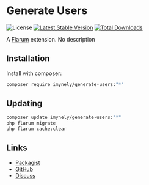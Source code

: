 # Generate Users

![License](https://img.shields.io/badge/license-CAL-1.0-blue.svg) [![Latest Stable Version](https://img.shields.io/packagist/v/imynely/generate-users.svg)](https://packagist.org/packages/imynely/generate-users) [![Total Downloads](https://img.shields.io/packagist/dt/imynely/generate-users.svg)](https://packagist.org/packages/imynely/generate-users)

A [Flarum](https://flarum.org) extension. No description

## Installation

Install with composer:

```sh
composer require imynely/generate-users:"*"
```

## Updating

```sh
composer update imynely/generate-users:"*"
php flarum migrate
php flarum cache:clear
```

## Links

- [Packagist](https://packagist.org/packages/imynely/generate-users)
- [GitHub](https://github.com/imynely/generate-users)
- [Discuss](https://discuss.flarum.org/d/PUT_DISCUSS_SLUG_HERE)
